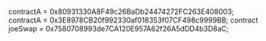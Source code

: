 
  contractA = 0x80931330A8F49c26BaDb24474272FC263E408003;
  contractA = 0x3E8978CB20f992330af018353f07CF498c9999BB;
  contract joeSwap = 0x7580708993de7CA120E957A62f26A5dDD4b3D8aC;